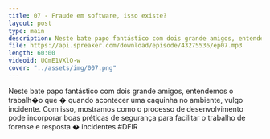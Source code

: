 ```yaml
---
title: 07 - Fraude em software, isso existe?
layout: post
type: main
description: Neste bate papo fantástico com dois grande amigos, entendemos o trabalh�o que � quando acontecer uma caquinha no ambiente, vulgo incidente. Com isso, mostramos como o processo de desenvolvimento pode incorporar boas préticas de segurança para facilitar o trabalho de forense e resposta � incidentes #DFIR
file: https://api.spreaker.com/download/episode/43275536/ep07.mp3
length: 60:00
videoid: UCmE1VXlO-w
cover: "../assets/img/007.png"
---
```


Neste bate papo fantástico com dois grande amigos, entendemos o trabalh�o que � quando acontecer uma caquinha no ambiente, vulgo incidente. Com isso, mostramos como o processo de desenvolvimento pode incorporar boas préticas de segurança para facilitar o trabalho de forense e resposta � incidentes #DFIR